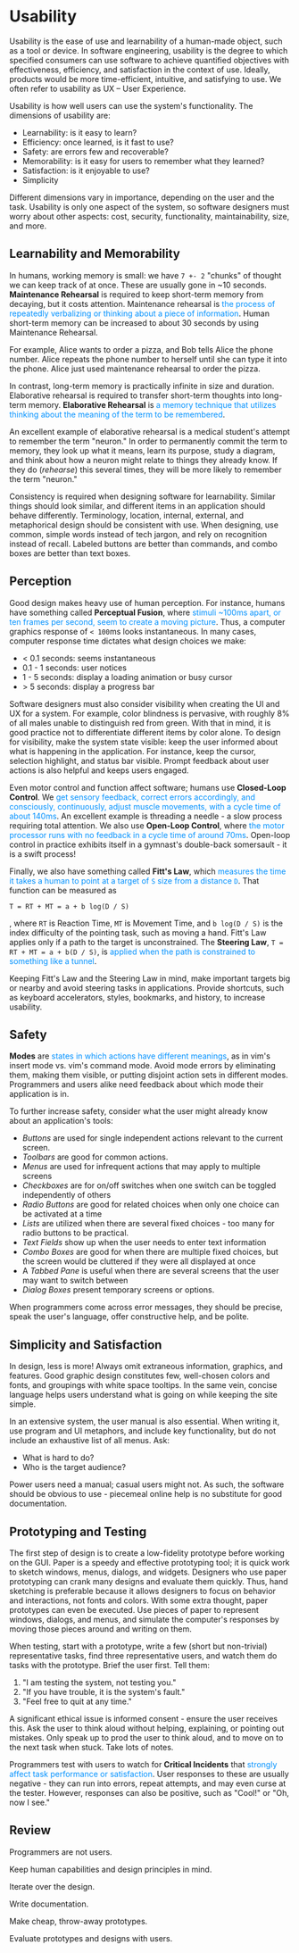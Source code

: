 # Usability
Usability is the ease of use and learnability of a human-made object, such as a tool or device.  In software engineering, usability is the degree to which specified consumers can use software to achieve quantified objectives with effectiveness, efficiency, and satisfaction in the context of use.  Ideally, products would be more time-efficient, intuitive, and satisfying to use.  We often refer to usability as UX – User Experience.

Usability is how well users can use the system's functionality.  The dimensions of usability are:

- Learnability: is it easy to learn?
- Efficiency: once learned, is it fast to use?
- Safety: are errors few and recoverable?
- Memorability: is it easy for users to remember what they learned?
- Satisfaction: is it enjoyable to use?
- Simplicity

Different dimensions vary in importance, depending on the user and the task.  Usability is only one aspect of the system, so software designers must worry about other aspects: cost, security, functionality, maintainability, size, and more.

## Learnability and Memorability

In humans, working memory is small: we have `7 +- 2` "chunks" of thought we can keep track of at once.  These are usually gone in ~10 seconds.  **Maintenance Rehearsal** is required to keep short-term memory from decaying, but it costs attention.  Maintenance rehearsal is <span style="color:#0091ff;">the process of repeatedly verbalizing or thinking about a piece of information</span>.  Human short-term memory can be increased to about 30 seconds by using Maintenance Rehearsal.  

For example, Alice wants to order a pizza, and Bob tells Alice the phone number.  Alice repeats the phone number to herself until she can type it into the phone.  Alice just used maintenance rehearsal to order the pizza.

In contrast, long-term memory is practically infinite in size and duration.  Elaborative rehearsal is required to transfer short-term thoughts into long-term memory.  **Elaborative Rehearsal** is <span style="color:#0091ff;">a memory technique that utilizes thinking about the meaning of the term to be remembered</span>.

An excellent example of elaborative rehearsal is a medical student's attempt to remember the term "neuron."  In order to permanently commit the term to memory, they look up what it means, learn its purpose, study a diagram, and think about how a neuron might relate to things they already know.  If they do (*rehearse*) this several times, they will be more likely to remember the term "neuron."

Consistency is required when designing software for learnability.  Similar things should look similar, and different items in an application should behave differently.  Terminology, location, internal, external, and metaphorical design should be consistent with use.  When designing, use common, simple words instead of tech jargon, and rely on recognition instead of recall.  Labeled buttons are better than commands, and combo boxes are better than text boxes.

## Perception

Good design makes heavy use of human perception.  For instance, humans have something called **Perceptual Fusion**, where <span style="color:#0091ff;">stimuli ~100ms apart, or ten frames per second, seem to create a moving picture</span>.  Thus, a computer graphics response of `< 100`ms looks instantaneous.  In many cases, computer response time dictates what design choices we make:

- < 0.1 seconds: seems instantaneous
- 0.1 - 1 seconds: user notices
- 1 - 5 seconds: display a loading animation or busy cursor
- \> 5 seconds: display a progress bar

Software designers must also consider visibility when creating the UI and UX for a system.  For example, color blindness is pervasive, with roughly 8\% of all males unable to distinguish red from green.  With that in mind, it is good practice not to differentiate different items by color alone.  To design for visibility, make the system state visible: keep the user informed about what is happening in the application.  For instance, keep the cursor, selection highlight, and status bar visible.  Prompt feedback about user actions is also helpful and keeps users engaged.

Even motor control and function affect software; humans use **Closed-Loop Control**.  We <span style="color:#0091ff;">get sensory feedback, correct errors accordingly, and consciously, continuously, adjust muscle movements, with a cycle time of about 140ms</span>.  An excellent example is threading a needle - a slow process requiring total attention.  We also use **Open-Loop Control**, where <span style="color:#0091ff;">the motor processor runs with no feedback in a cycle time of around 70ms</span>.  Open-loop control in practice exhibits itself in a gymnast's double-back somersault - it is a swift process!

Finally, we also have something called **Fitt's Law**, which <span style="color:#0091ff;">measures the time it takes a human to point at a target of `S` size from a distance `D`</span>.  That function can be measured as 

`T = RT + MT = a + b log(D / S)`

, where `RT` is Reaction Time, `MT` is Movement Time, and `b log(D / S)` is the index difficulty of the pointing task, such as moving a hand.  Fitt's Law applies only if a path to the target is unconstrained.  The **Steering Law**, ``T = RT + MT = a + b(D / S)``, is <span style="color:#0091ff;">applied when the path is constrained to something like a tunnel</span>.

Keeping Fitt's Law and the Steering Law in mind, make important targets big or nearby and avoid steering tasks in applications.  Provide shortcuts, such as keyboard accelerators, styles, bookmarks, and history, to increase usability.

## Safety

**Modes** are <span style="color:#0091ff;">states in which actions have different meanings</span>, as in vim's insert mode vs. vim's command mode.  Avoid mode errors by eliminating them, making them visible, or putting disjoint action sets in different modes.  Programmers and users alike need feedback about which mode their application is in.

To further increase safety, consider what the user might already know about an application's tools:

- *Buttons* are used for single independent actions relevant to the current screen.
- *Toolbars* are good for common actions.  
- *Menus* are used for infrequent actions that may apply to multiple screens
- *Checkboxes* are for on/off switches when one switch can be toggled independently of others
- *Radio Buttons* are good for related choices when only one choice can be activated at a time
- *Lists* are utilized when there are several fixed choices - too many for radio buttons to be practical.  
- *Text Fields* show up when the user needs to enter text information
- *Combo Boxes* are good for when there are multiple fixed choices, but the screen would be cluttered if they were all displayed at once
- A *Tabbed Pane* is useful when there are several screens that the user may want to switch between
- *Dialog Boxes* present temporary screens or options.

When programmers come across error messages, they should be precise, speak the user's language, offer constructive help, and be polite.

## Simplicity and Satisfaction

In design, less is more!  Always omit extraneous information, graphics, and features.  Good graphic design constitutes few, well-chosen colors and fonts, and groupings with white space tooltips.  In the same vein, concise language helps users understand what is going on while keeping the site simple.

In an extensive system, the user manual is also essential.  When writing it, use program and UI metaphors, and include key functionality, but do not include an exhaustive list of all menus.  Ask:

- What is hard to do?  
- Who is the target audience?

Power users need a manual; casual users might not.  As such, the software should be obvious to use - piecemeal online help is no substitute for good documentation.

## Prototyping and Testing

The first step of design is to create a low-fidelity prototype before working on the GUI.  Paper is a speedy and effective prototyping tool; it is quick work to sketch windows, menus, dialogs, and widgets.  Designers who use paper prototyping can crank many designs and evaluate them quickly.  Thus, hand sketching is preferable because it allows designers to focus on behavior and interactions, not fonts and colors.  With some extra thought, paper prototypes can even be executed.  Use pieces of paper to represent windows, dialogs, and menus, and simulate the computer's responses by moving those pieces around and writing on them.

When testing, start with a prototype, write a few (short but non-trivial) representative tasks, find three representative users, and watch them do tasks with the prototype.  Brief the user first.  Tell them:

1. "I am testing the system, not testing you."
2. "If you have trouble, it is the system's fault."
3. "Feel free to quit at any time."  

A significant ethical issue is informed consent - ensure the user receives this.  Ask the user to think aloud without helping, explaining, or pointing out mistakes.  Only speak up to prod the user to think aloud, and to move on to the next task when stuck.  Take lots of notes.

Programmers test with users to watch for **Critical Incidents** that <span style="color:#0091ff;">strongly affect task performance or satisfaction</span>.  User responses to these are usually negative - they can run into errors, repeat attempts, and may even curse at the tester.  However, responses can also be positive, such as "Cool!" or "Oh, now I see."  

## Review

Programmers are not users.

Keep human capabilities and design principles in mind.

Iterate over the design.

Write documentation.

Make cheap, throw-away prototypes.

Evaluate prototypes and designs with users.